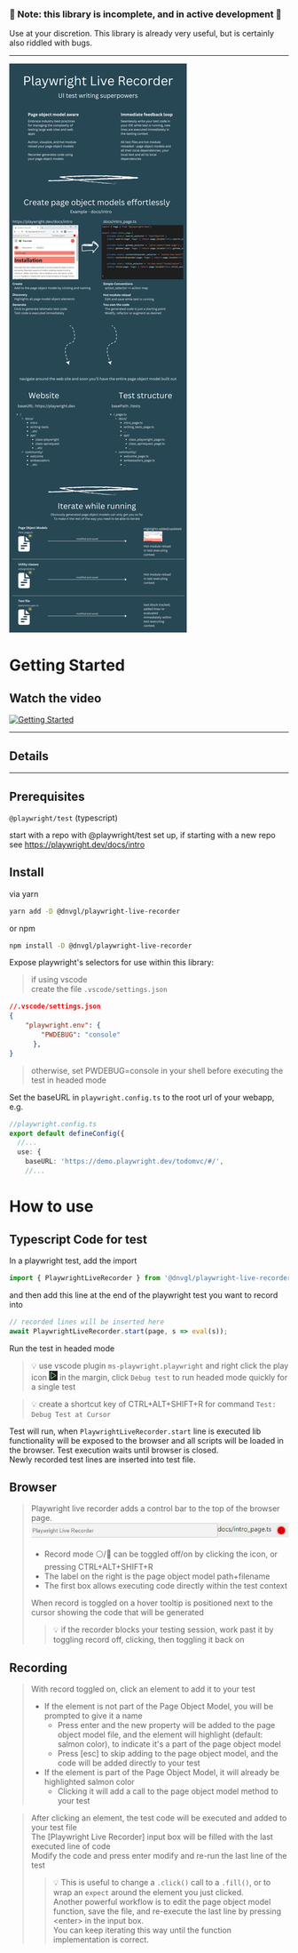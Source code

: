 ### 🛑 Note: this library is incomplete, and in active development 🛑
Use at your discretion. This library is already very useful, but is certainly also riddled with bugs.

----


![Playwright live recorder infographic](docs/playwright-live-recorder-infographic.png "Playwright live recorder infographic")


# Getting Started

## Watch the video


[![Getting Started](https://i.ytimg.com/vi/73SnYrsrrTo/maxresdefault.jpg)](https://youtu.be/73SnYrsrrTo)


-----
## Details
-----

## Prerequisites

`@playwright/test` (typescript)

start with a repo with @playwright/test set up, if starting with a new repo see https://playwright.dev/docs/intro  

## Install

via yarn
``` bash
yarn add -D @dnvgl/playwright-live-recorder
```
or npm
``` bash
npm install -D @dnvgl/playwright-live-recorder
```

Expose playwright's selectors for use within this library:
> if using vscode  
> create the file `.vscode/settings.json`
``` json
//.vscode/settings.json
{
    "playwright.env": {
        "PWDEBUG": "console"
      },
}
```
> otherwise, set PWDEBUG=console in your shell before executing the test in headed mode

Set the baseURL in `playwright.config.ts` to the root url of your webapp, e.g.
``` ts
//playwright.config.ts
export default defineConfig({
  //...
  use: {
    baseURL: 'https://demo.playwright.dev/todomvc/#/',
    //...
```

# How to use
## Typescript Code for test

In a playwright test, add the import
``` ts
import { PlaywrightLiveRecorder } from '@dnvgl/playwright-live-recorder';
```

and then add this line at the end of the playwright test you want to record into
``` ts
// recorded lines will be inserted here
await PlaywrightLiveRecorder.start(page, s => eval(s));
```

Run the test in headed mode

> 💡 use vscode plugin `ms-playwright.playwright` and right click the play icon ![](docs/playwright-test-play-button.png) in the margin, click `Debug test` to run headed mode quickly for a single test

> 💡 create a shortcut key of CTRL+ALT+SHIFT+R for command `Test: Debug Test at Cursor`


Test will run, when `PlaywrightLiveRecorder.start` line is executed lib functionality will be exposed to the browser and all scripts will be loaded in the browser. Test execution waits until browser is closed.  
Newly recorded test lines are inserted into test file.

## Browser

> Playwright live recorder adds a control bar to the top of the browser page.
> ![Playwright live recorder sticky bar](docs/control-bar.png "Playwright live recorder sticky bar")  
> * Record mode ⚪/🔴 can be toggled off/on by clicking the icon, or pressing CTRL+ALT+SHIFT+R  
> * The label on the right is the page object model path+filename  
> * The first box allows executing code directly within the test context  
>
> When record is toggled on a hover tooltip is positioned next to the cursor showing the code that will be generated 
>> 💡 if the recorder blocks your testing session, work past it by toggling record off, clicking, then toggling it back on

## **Recording**
> With record toggled on, click an element to add it to your test
> * If the element is not part of the Page Object Model, you will be prompted to give it a name
>   * Press enter and the new property will be added to the page object model file, and the element will highlight (default: salmon color), to indicate it's a part of the page object model
>   * Press [esc] to skip adding to the page object model, and the code will be added directly to your test
> * If the element is part of the Page Object Model, it will already be highlighted salmon color
>   * Clicking it will add a call to the page object model method to your test

> After clicking an element, the test code will be executed and added to your test file  
> The [Playwright Live Recorder] input box will be filled with the last executed line of code  
> Modify the code and press enter modify and re-run the last line of the test
>> 💡 This is useful to change a `.click()` call to a `.fill()`, or to wrap an `expect` around the element you just clicked.  
>> Another powerful workflow is to edit the page object model function, save the file, and re-execute the last line by pressing &lt;enter&gt; in the input box.  
>> You can keep iterating this way until the function implementation is correct.
</details>
